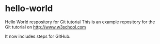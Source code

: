 # hello-world
Hello World respository for Git tutorial
This is an example repository for the Git tutorial on http://www.w3school.com

It now includes steps for GitHub.
